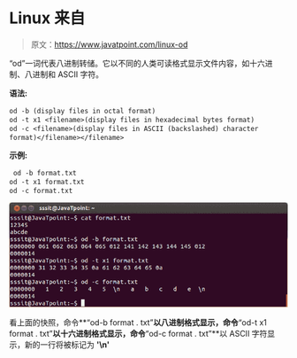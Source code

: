 # Linux 来自

> 原文：<https://www.javatpoint.com/linux-od>

“od”一词代表八进制转储。它以不同的人类可读格式显示文件内容，如十六进制、八进制和 ASCII 字符。

**语法:**

```
od -b (display files in octal format)
od -t x1 <filename>(display files in hexadecimal bytes format)
od -c <filename>(display files in ASCII (backslashed) character format)</filename></filename> 
```

**示例:**

```
 od -b format.txt                          
od -t x1 format.txt
od -c format.txt

```

![Linux Od Filters1](img/824154b5f3c478bc0b5c1f262f630827.png)

看上面的快照，命令**“od-b format . txt”**以八进制格式显示，命令**“od-t x1 format . txt”**以十六进制格式显示，命令**“od-c format . txt”**以 ASCII 字符显示，新的一行将被标记为 **'\n'**